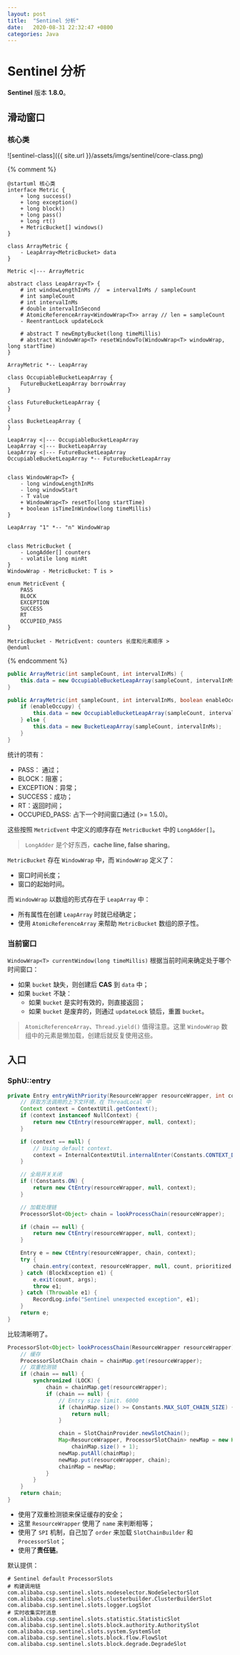 ```yaml
---
layout: post
title:  "Sentinel 分析"
date:   2020-08-31 22:32:47 +0800
categories: Java
---
```


# Sentinel 分析

**Sentinel** 版本 **1.8.0**。

## 滑动窗口

### 核心类

![sentinel-class]({{ site.url }}/assets/imgs/sentinel/core-class.png)

{% comment %}
```plantuml 
@startuml 核心类
interface Metric {
    + long success()
    + long exception()
    + long block()
    + long pass()
    + long rt()
    + MetricBucket[] windows()
}

class ArrayMetric {
    - LeapArray<MetricBucket> data
}

Metric <|--- ArrayMetric

abstract class LeapArray<T> {
    # int windowLengthInMs //  = intervalInMs / sampleCount
    # int sampleCount
    # int intervalInMs
    # double intervalInSecond
    # AtomicReferenceArray<WindowWrap<T>> array // len = sampleCount
    - ReentrantLock updateLock

    # abstract T newEmptyBucket(long timeMillis)
    # abstract WindowWrap<T> resetWindowTo(WindowWrap<T> windowWrap, long startTime)
}

ArrayMetric *-- LeapArray

class OccupiableBucketLeapArray {
    FutureBucketLeapArray borrowArray
}

class FutureBucketLeapArray {
}

class BucketLeapArray {
}

LeapArray <|--- OccupiableBucketLeapArray
LeapArray <|--- BucketLeapArray
LeapArray <|--- FutureBucketLeapArray
OccupiableBucketLeapArray *-- FutureBucketLeapArray


class WindowWrap<T> {
    - long windowLengthInMs
    - long windowStart
    - T value
    + WindowWrap<T> resetTo(long startTime)
    + boolean isTimeInWindow(long timeMillis)
}

LeapArray "1" *-- "n" WindowWrap


class MetricBucket {
    - LongAdder[] counters
    - volatile long minRt
}
WindowWrap - MetricBucket: T is >

enum MetricEvent {
    PASS
    BLOCK
    EXCEPTION
    SUCCESS
    RT
    OCCUPIED_PASS
}

MetricBucket - MetricEvent: counters 长度和元素顺序 >
@enduml
```
{% endcomment %}


```java
public ArrayMetric(int sampleCount, int intervalInMs) {
    this.data = new OccupiableBucketLeapArray(sampleCount, intervalInMs);
}

public ArrayMetric(int sampleCount, int intervalInMs, boolean enableOccupy) {
    if (enableOccupy) {
        this.data = new OccupiableBucketLeapArray(sampleCount, intervalInMs);
    } else {
        this.data = new BucketLeapArray(sampleCount, intervalInMs);
    }
}
```

统计的项有：

- PASS： 通过；
- BLOCK：阻塞；
- EXCEPTION：异常；
- SUCCESS：成功；
- RT：返回时间；
- OCCUPIED_PASS: 占下一个时间窗口通过 (>= 1.5.0)。

这些按照 `MetricEvent` 中定义的顺序存在 `MetricBucket` 中的 `LongAdder[]`。

> `LongAdder` 是个好东西，**cache line, false sharing**。

`MetricBucket` 存在 `WindowWrap` 中，而 `WindowWrap` 定义了：
- 窗口时间长度；
- 窗口的起始时间。

而 `WindowWrap` 以数组的形式存在于 `LeapArray` 中：

- 所有属性在创建 `LeapArray` 时就已经确定；
- 使用 `AtomicReferenceArray` 来帮助 `MetricBucket` 数组的原子性。

### 当前窗口

`WindowWrap<T> currentWindow(long timeMillis)` 根据当前时间来确定处于哪个时间窗口：
- 如果 `bucket` 缺失，则创建后 **CAS** 到 `data` 中；
- 如果 `bucket` 不缺：
  - 如果 `bucket` 是实时有效的，则直接返回；
  - 如果 `bucket` 是废弃的，则通过 `updateLock` 锁后，重置 `bucket`。


> `AtomicReferenceArray`、`Thread.yield()` 值得注意。这里 `WindowWrap` 数组中的元素是懒加载，创建后就反复使用这些。


## 入口

### SphU::entry

```java
private Entry entryWithPriority(ResourceWrapper resourceWrapper, int count, boolean prioritized, Object... args) throws BlockException {
    // 获取方法调用的上下文环境，在 ThreadLocal 中
    Context context = ContextUtil.getContext();
    if (context instanceof NullContext) {
        return new CtEntry(resourceWrapper, null, context);
    }

    if (context == null) {
        // Using default context.
        context = InternalContextUtil.internalEnter(Constants.CONTEXT_DEFAULT_NAME);
    }

    // 全局开关关闭
    if (!Constants.ON) {
        return new CtEntry(resourceWrapper, null, context);
    }

    // 加载处理链
    ProcessorSlot<Object> chain = lookProcessChain(resourceWrapper);

    if (chain == null) {
        return new CtEntry(resourceWrapper, null, context);
    }

    Entry e = new CtEntry(resourceWrapper, chain, context);
    try {
        chain.entry(context, resourceWrapper, null, count, prioritized, args);
    } catch (BlockException e1) {
        e.exit(count, args);
        throw e1;
    } catch (Throwable e1) {
        RecordLog.info("Sentinel unexpected exception", e1);
    }
    return e;
}
```

比较清晰明了。

```java
ProcessorSlot<Object> lookProcessChain(ResourceWrapper resourceWrapper) {
    // 缓存
    ProcessorSlotChain chain = chainMap.get(resourceWrapper);
    // 双重检测锁
    if (chain == null) {
        synchronized (LOCK) {
            chain = chainMap.get(resourceWrapper);
            if (chain == null) {
                // Entry size limit. 6000
                if (chainMap.size() >= Constants.MAX_SLOT_CHAIN_SIZE) {
                    return null;
                }

                chain = SlotChainProvider.newSlotChain();
                Map<ResourceWrapper, ProcessorSlotChain> newMap = new HashMap<ResourceWrapper, ProcessorSlotChain>(
                    chainMap.size() + 1);
                newMap.putAll(chainMap);
                newMap.put(resourceWrapper, chain);
                chainMap = newMap;
            }
        }
    }
    return chain;
}
```

- 使用了双重检测锁来保证缓存的安全；
- 这里 `ResourceWrapper` 使用了 `name` 来判断相等；
- 使用了 `SPI` 机制，自己加了 `order` 来加载 `SlotChainBuilder` 和 `ProcessorSlot`；
- 使用了**责任链**。

默认提供：
```
# Sentinel default ProcessorSlots
# 构建调用链
com.alibaba.csp.sentinel.slots.nodeselector.NodeSelectorSlot
com.alibaba.csp.sentinel.slots.clusterbuilder.ClusterBuilderSlot
com.alibaba.csp.sentinel.slots.logger.LogSlot
# 实时收集实时消息
com.alibaba.csp.sentinel.slots.statistic.StatisticSlot
com.alibaba.csp.sentinel.slots.block.authority.AuthoritySlot
com.alibaba.csp.sentinel.slots.system.SystemSlot
com.alibaba.csp.sentinel.slots.block.flow.FlowSlot
com.alibaba.csp.sentinel.slots.block.degrade.DegradeSlot
```